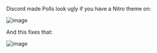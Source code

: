 Discord made Polls look ugly if you have a Nitro theme on:

![image](https://github.com/DTACat/Poll-Theme-Fix/assets/141873540/3d3bdf7e-76ac-4fb7-992f-588d600400cf)

And this fixes that:

![image](https://github.com/DTACat/Poll-Theme-Fix/assets/141873540/7061386c-fb9b-457c-bcf8-92bc02097a05)
